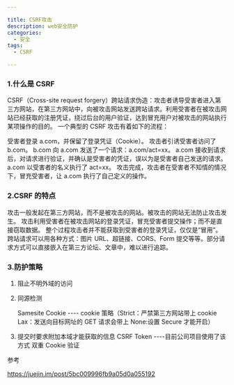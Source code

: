 ```yaml
---

title: CSRF攻击
description: web安全防护
categories:
  - 安全
tags:
  - CSRF

---
```


### 1.什么是 CSRF

CSRF（Cross-site request forgery）跨站请求伪造：攻击者诱导受害者进入第三方网站，在第三方网站中，向被攻击网站发送跨站请求。利用受害者在被攻击网站已经获取的注册凭证，绕过后台的用户验证，达到冒充用户对被攻击的网站执行某项操作的目的。
一个典型的 CSRF 攻击有着如下的流程：

受害者登录 a.com，并保留了登录凭证（Cookie）。
攻击者引诱受害者访问了 b.com。
b.com 向 a.com 发送了一个请求：a.com/act=xx。
a.com 接收到请求后，对请求进行验证，并确认是受害者的凭证，误以为是受害者自己发送的请求。
a.com 以受害者的名义执行了 act=xx。
攻击完成，攻击者在受害者不知情的情况下，冒充受害者，让 a.com 执行了自己定义的操作。

### 2.CSRF 的特点

攻击一般发起在第三方网站，而不是被攻击的网站。被攻击的网站无法防止攻击发生。
攻击利用受害者在被攻击网站的登录凭证，冒充受害者提交操作；而不是直接窃取数据。
整个过程攻击者并不能获取到受害者的登录凭证，仅仅是“冒用”。
跨站请求可以用各种方式：图片 URL、超链接、CORS、Form 提交等等。部分请求方式可以直接嵌入在第三方论坛、文章中，难以进行追踪。

### 3.防护策略

1. 阻止不明外域的访问

2. 同源检测

   Samesite Cookie ---- cookie 策略（Strict：严禁第三方网站带上 cookie
   Lax：发送向目标网址的 GET 请求会带上
   None:设置 Secure 才能开启）

3. 提交时要求附加本域才能获取的信息
   CSRF Token ----目前公司项目使用了该方式
   双重 Cookie 验证

参考

https://juejin.im/post/5bc009996fb9a05d0a055192
